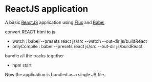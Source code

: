 ReactJS application
====================            
A basic [ReactJS][1] application using [Flux][2] and [Babel][3].

convert REACT html to js
 - watch : babel --presets react js/src --watch --out-dir js/buildReact
 - onlyCompile : babel --presets react js/src --out-dir js/buildReact

bundle all the packs together
 - npm start        


Now the application is bundled as a single JS file.           










[1]: https://facebook.github.io/react/
[2]: https://facebook.github.io/flux/
[3]: https://babeljs.io/
